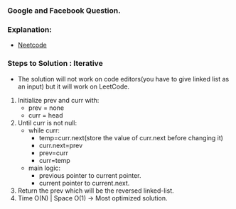 ### Google and Facebook Question.
### Explanation:
* [Neetcode](https://www.youtube.com/watch?v=G0_I-ZF0S38)
### Steps to Solution : Iterative
* The solution will not work on code editors(you have to give linked list as an input) but it will work on LeetCode.
1. Initialize prev and curr with:
   * prev = none
   * curr = head
2. Until curr is not null:
   * while curr:
     * temp=curr.next(store the value of curr.next before changing it)
     * curr.next=prev
     * prev=curr
     * curr=temp   
   * main logic:
     * previous pointer to current pointer.
     * current pointer to current.next.  
3. Return the prev which will be the reversed linked-list.
4. Time O(N) | Space O(1) -> Most optimized solution.